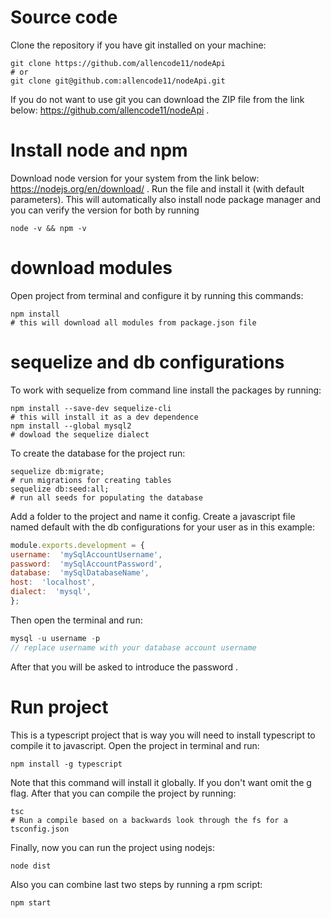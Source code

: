 # Source code

Clone the repository if you have git installed on your machine:
```shell
git clone https://github.com/allencode11/nodeApi
# or
git clone git@github.com:allencode11/nodeApi.git
```
If you do not want to use git you can download the ZIP file from the link below:
https://github.com/allencode11/nodeApi .

# Install node and npm 
Download node version for your system from the link below: https://nodejs.org/en/download/ .
Run the file and install it (with default parameters).
This will automatically also install node package manager and you can verify the version for both by running
```shell
node -v && npm -v
```
# download modules
Open project from terminal and configure it by running this commands:
```shell
npm install 
# this will download all modules from package.json file
```
# sequelize and db configurations
To work with sequelize from command line install the packages by running:
```
npm install --save-dev sequelize-cli
# this will install it as a dev dependence
npm install --global mysql2
# dowload the sequelize dialect
```
To create the database for the project run:
```shell
sequelize db:migrate;
# run migrations for creating tables
sequelize db:seed:all;
# run all seeds for populating the database
```
Add a folder to the project and name it config. Create a javascript file named default with the db configurations for your user as in this example:
```js
module.exports.development = {
username:  'mySqlAccountUsername',
password:  'mySqlAccountPassword',
database:  'mySqlDatabaseName',
host:  'localhost',
dialect:  'mysql',
};
``` 
Then open the terminal and run:
```js
mysql -u username -p
// replace username with your database account username
```
After that you will be asked to introduce the password .
# Run project
This is a typescript project that is way you will need to install typescript to compile it to javascript. Open the project in terminal and run: 
``` shell
npm install -g typescript
```
Note that this command will install it globally. If you don't want omit the g flag. After that you can compile the project by running:
```shell
tsc
# Run a compile based on a backwards look through the fs for a tsconfig.json
```
Finally, now you can run the project using nodejs:
```js
node dist
```
Also you can combine last two steps by running a rpm script:
```js
npm start
```